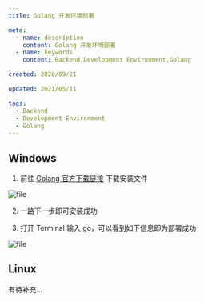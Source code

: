 ```yaml
---
title: Golang 开发环境部署

meta:
  - name: description
    content: Golang 开发环境部署
  - name: keywords
    content: Backend,Development Environment,Golang

created: 2020/09/21

updated: 2021/05/11

tags:
  - Backend
  - Development Environment
  - Golang
---
```


## Windows

1. 前往 [Golang 官方下载链接](https://golang.org/dl/) 下载安装文件

![file](https://qiniuyun.learnku.fit/vuepress/Golang%20%E5%BC%80%E5%8F%91%E7%8E%AF%E5%A2%83%E9%83%A8%E7%BD%B2/download.png)

2. 一路下一步即可安装成功

3. 打开 Terminal 输入 go，可以看到如下信息即为部署成功

![file](https://qiniuyun.learnku.fit/vuepress/Golang%20%E5%BC%80%E5%8F%91%E7%8E%AF%E5%A2%83%E9%83%A8%E7%BD%B2/validate.png)

## Linux

有待补充...
